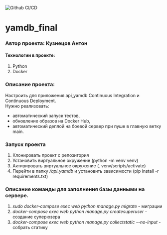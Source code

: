 ![Github CI/CD](https://github.com/anton1202-py/yamdb_final/actions/workflows/yamdb_workflow.yml/badge.svg)

# yamdb_final

### Автор проекта: Кузнецов Антон

#### Технологии в проекте:
1. Python
2. Docker

### Описание проекта:
Настроить для приложения api_yamdb Continuous Integration и Continuous Deployment.  
Нужно реализовать:  
- автоматический запуск тестов,  
- обновление образов на Docker Hub,  
- автоматический деплой на боевой сервер при пуше в главную ветку main.  
  
### Запуск проекта
1. Клонировать проект с репозитория
2. Установить виртуальное окружение (python -m venv venv)
3. Активировать виртуальное окружение (. venv/scripts/activate)
3. Перейти в папку */api_yamdb* и установить зависимости (pip install -r requirements.txt)


### Описание команды для заполнения базы данными на сервере.
1. *sudo docker-compose exec web python manage.py migrate* - миграции
2. *docker-compose exec web python manage.py createsuperuser* - создание суперюзера
3. *docker-compose exec web python manage.py collectstatic --no-input*  - собрать статику